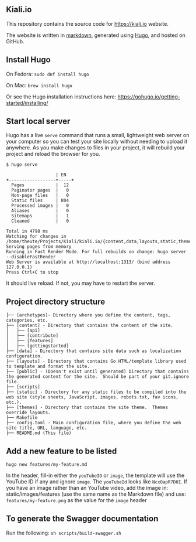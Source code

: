 ## Kiali.io 
This repository contains the source code for https://kiali.io website.

The website is written in [markdown](https://guides.github.com/features/mastering-markdown/), generated using [Hugo](https://gohugo.io/), and hosted on GitHub.


## Install Hugo

On Fedora: `sudo dnf install hugo`

On Mac: `brew install hugo`

Or see the Hugo installation instructions here: https://gohugo.io/getting-started/installing/

## Start local server

Hugo has a live `serve` command that runs a small, lightweight web server on your computer so you can test your site locally without needing to upload it anywhere.  As you make changes to files in your project, it will rebuild your project and reload the browser for you.

```
$ hugo serve  

                   | EN
+------------------+-----+
  Pages            |  12
  Paginator pages  |   0
  Non-page files   |   0
  Static files     | 804
  Processed images |   0
  Aliases          |   0
  Sitemaps         |   1
  Cleaned          |   0

Total in 4798 ms
Watching for changes in /home/theute/Projects/Kiali/kiali.io/{content,data,layouts,static,themes}
Serving pages from memory
Running in Fast Render Mode. For full rebuilds on change: hugo server --disableFastRender
Web Server is available at http://localhost:1313/ (bind address 127.0.0.1)
Press Ctrl+C to stop
```

It should live reload. If not, you may have to restart the server.

## Project directory structure

```
├── [archetypes]- Directory where you define the content, tags, categories, etc.
├── [content] - Directory that contains the content of the site.
│   ├── [api]
│   ├── [contribute]
│   ├── [features]
│   ├── [gettingstarted]
├── [data] - Directory that contains site data such as localization configuration.
├── [layouts] - Directory that contains Go HTML/template library used to template and format the site.
├── [public] - (Doesn't exist until generated) Directory that contains the generated content for the site.  Should be part of your git.ignore file.
├── [scripts]
├── [static] - Directory for any static files to be compiled into the web site (style sheets, JavaScript, images, robots.txt, fav icons, etc.).
├── [themes] - Directory that contains the site theme.  Themes override layouts.
├── Makefile
├── config.toml - Main configuration file, where you define the web site title, URL, language, etc.
├── README.md (This file)
```

## Add a new feature to be listed
`hugo new features/my-feature.md`

In the header, fill-in either the `youTubeID` or `image`, the template will use the YouTube ID if any and ignore `image`. The `youTubeId` looks like `NcxOapR7D0I`.
If you have an image rather than an YouTube video, add the image in: static/images/features (use the same name as the Markdown file) and use: `features/my-feature.png` as the value for the `image` header

## To generate the Swagger documentation
Run the following:
`sh scripts/build-swagger.sh`
